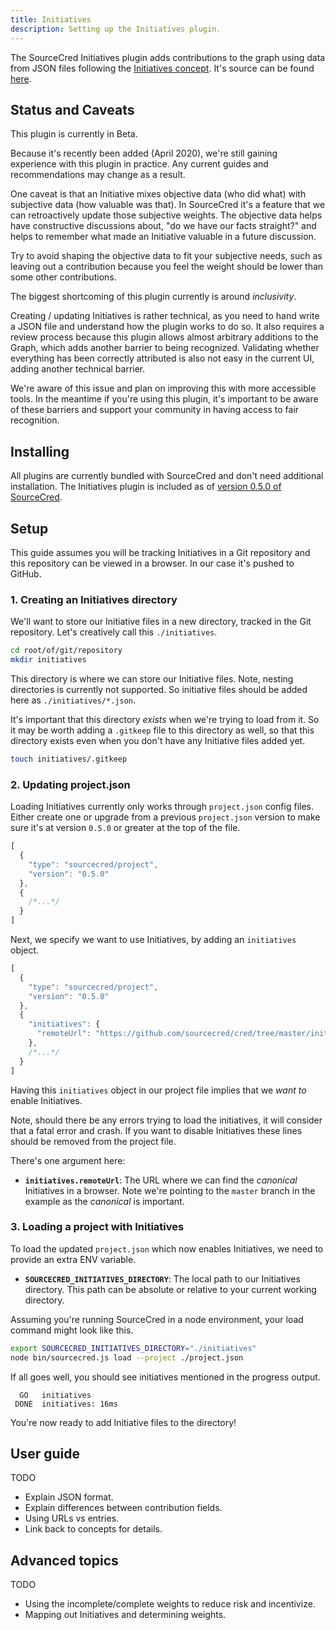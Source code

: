 ```yaml
---
title: Initiatives
description: Setting up the Initiatives plugin.
---
```


The SourceCred Initiatives plugin adds contributions to the graph using data
from JSON files following the [Initiatives concept]. It's source can be found
[here][plugin source].

## Status and Caveats

This plugin is currently in Beta.

Because it's recently been added (April 2020), we're still gaining experience
with this plugin in practice. Any current guides and recommendations may change
as a result.

One caveat is that an Initiative mixes objective data (who did what) with
subjective data (how valuable was that). In SourceCred it's a feature that we
can retroactively update those subjective weights. The objective data helps have
constructive discussions about, "do we have our facts straight?" and helps to
remember what made an Initiative valuable in a future discussion.

Try to avoid shaping the objective data to fit your subjective needs, such as
leaving out a contribution because you feel the weight should be lower than some
other contributions.

The biggest shortcoming of this plugin currently is around _inclusivity_.

Creating / updating Initiatives is rather technical, as you need to hand write a
JSON file and understand how the plugin works to do so. It also requires a
review process because this plugin allows almost arbitrary additions to the
Graph, which adds another barrier to being recognized. Validating whether
everything has been correctly attributed is also not easy in the current UI,
adding another technical barrier.

We're aware of this issue and plan on improving this with more accessible tools.
In the meantime if you're using this plugin, it's important to be aware of these
barriers and support your community in having access to fair recognition.

## Installing

All plugins are currently bundled with SourceCred and don't need additional
installation. The Initiatives plugin is included as of [version 0.5.0 of
SourceCred][v0.5.0 release].

## Setup

This guide assumes you will be tracking Initiatives in a Git repository and this
repository can be viewed in a browser. In our case it's pushed to GitHub.

### 1. Creating an Initiatives directory

We'll want to store our Initiative files in a new directory, tracked in the Git
repository. Let's creatively call this `./initiatives`.

```bash
cd root/of/git/repository
mkdir initiatives
```

This directory is where we can store our Initiative files. Note, nesting
directories is currently not supported. So initiative files should be added here
as `./initiatives/*.json`.

It's important that this directory _exists_ when we're trying to load from it.
So it may be worth adding a `.gitkeep` file to this directory as well, so that
this directory exists even when you don't have any Initiative files added yet.

```bash
touch initiatives/.gitkeep
```

### 2. Updating project.json

Loading Initiatives currently only works through `project.json` config files.
Either create one or upgrade from a previous `project.json` version to make
sure it's at version `0.5.0` or greater at the top of the file.

```js
[
  {
    "type": "sourcecred/project",
    "version": "0.5.0"
  },
  {
    /*...*/
  }
]
```

Next, we specify we want to use Initiatives, by adding an `initiatives` object.

```js
[
  {
    "type": "sourcecred/project",
    "version": "0.5.0"
  },
  {
    "initiatives": {
      "remoteUrl": "https://github.com/sourcecred/cred/tree/master/initiatives"
    },
    /*...*/
  }
]
```

Having this `initiatives` object in our project file implies that we _want to_
enable Initiatives.

Note, should there be any errors trying to load the initiatives, it will
consider that a fatal error and crash. If you want to disable Initiatives these
lines should be removed from the project file.

There's one argument here:

- **`initiatives.remoteUrl`**: The URL where we can find the _canonical_
  Initiatives in a browser. Note we're pointing to the `master` branch in the
  example as the _canonical_ is important.

### 3. Loading a project with Initiatives

To load the updated `project.json` which now enables Initiatives, we need to
provide an extra ENV variable.

- **`SOURCECRED_INITIATIVES_DIRECTORY`**: The local path to our Initiatives
  directory. This path can be absolute or relative to your current working
  directory.

Assuming you're running SourceCred in a node environment, your load command
might look like this.

```bash
export SOURCECRED_INITIATIVES_DIRECTORY="./initiatives"
node bin/sourcecred.js load --project ./project.json
```

If all goes well, you should see initiatives mentioned in the progress output.

```
  GO   initiatives
 DONE  initiatives: 16ms
```

You're now ready to add Initiative files to the directory!

## User guide

TODO

- Explain JSON format.
- Explain differences between contribution fields.
- Using URLs vs entries.
- Link back to concepts for details.

## Advanced topics

TODO

- Using the incomplete/complete weights to reduce risk and incentivize.
- Mapping out Initiatives and determining weights.

[initiatives concept]: ../../concepts/initiatives.md
[plugin source]: https://github.com/sourcecred/sourcecred/tree/master/src/plugins/initiatives
[v0.5.0 release]: https://github.com/sourcecred/sourcecred/issues/1679

